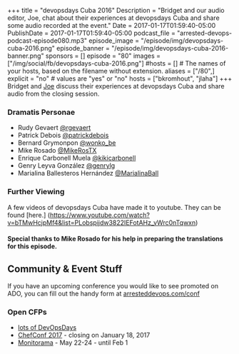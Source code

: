 +++
title = "devopsdays Cuba 2016"
Description = "Bridget and our audio editor, Joe, chat about their experiences at devopsdays Cuba and share some audio recorded at the event."
Date = 2017-01-17T01:59:40-05:00
PublishDate = 2017-01-17T01:59:40-05:00
podcast_file = "arrested-devops-podcast-episode080.mp3"
episode_image = "/episode/img/devopsdays-cuba-2016.png"
episode_banner = "/episode/img/devopsdays-cuba-2016-banner.png"
sponsors = []
episode = "80"
images = ["/img/social/fb/devopsdays-cuba-2016.png"]
#hosts = [] # The names of your hosts, based on the filename without extension.
aliases = ["/80",]
explicit = "no" # values are "yes" or "no"
hosts = ["bkromhout", "jlaha"]
+++
Bridget and [Joe](https://twitter.com/joelaha) discuss their experiences at devopsdays Cuba and share audio from the closing session. 

### Dramatis Personae
- Rudy Gevaert [@rgevaert](https://twitter.com/rgevaert)
- Patrick Debois [@patrickdebois](https://twitter.com/patrickdebois)
- Bernard Grymonpon [@wonko_be](https://twitter.com/wonko_be)
- Mike Rosado [@MikeRosTX](https://twitter.com/MikeRosTX)
- Enrique Carbonell Muela [@kikicarbonell](https://twitter.com/kikicarbonell)
- Genry Leyva González [@genrylg](https://twitter.com/genrylg)
- Marialina Ballesteros Hernández [@MarialinaBall](https://twitter.com/MarialinaBall)

### Further Viewing

A few videos of devopsdays Cuba have made it to youtube. They can be found [here.]
(https://www.youtube.com/watch?v=bTMwHcjpMf4&list=PLobspijdw3822IEFotAHz_vWrc0nTqwxn)

#### Special thanks to Mike Rosado for his help in preparing the translations for this episode. 


## Community & Event Stuff

If you have an upcoming conference you would like to see promoted on ADO, you can fill out the handy form at [arresteddevops.com/conf](https://arresteddevops.com/conf)

### Open CFPs

* [lots of DevOpsDays](https://devopsdays.org/speaking)
* [ChefConf 2017](https://chefconf.chef.io) - closing on January 18, 2017
* [Monitorama](http://monitorama.com/#cfp) - May 22-24 - until Feb 1
